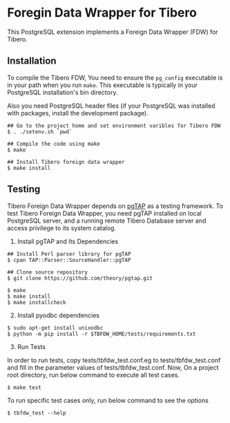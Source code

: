 Foregin Data Wrapper for Tibero
===============================

This PostgreSQL extension implements a Foreign Data Wrapper (FDW) for Tibero.

Installation
------------
To compile the Tibero FDW, You need to ensure the `pg_config` executable is in your path when you run `make`. This executable is typically in your PostgreSQL installation's bin directory.

Also you need PostgreSQL header files (if your PostgreSQL was installed with packages, install the development package).

```shell
## Go to the project home and set environment varibles for Tibero FDW
$ . ./setenv.sh `pwd`

## Compile the code using make
$ make

## Install Tibero foreign data wrapper
$ make install
```

Testing
---------
Tibero Foreign Data Wrapper depends on [pgTAP](https://pgtap.org/) as a testing framework. To test Tibero Foreign Data Wrapper, you need pgTAP installed on local PostgreSQL server, and a running remote Tibero Database server and access privilege to its system catalog.

1. Install pgTAP and Its Dependencies
```shell
## Install Perl parser library for pgTAP
$ cpan TAP::Parser::SourceHandler::pgTAP

## Clone source repository
$ git clone https://github.com/theory/pgtap.git

$ make
$ make install
$ make installcheck
```

2. Install pyodbc dependencies

```shell
$ sudo apt-get install unixodbc
$ python -m pip install -r $TBFDW_HOME/tests/requirements.txt
```

3. Run Tests

In order to run tests, copy tests/tbfdw_test.conf.eg to tests/tbfdw_test.conf and fill in the parameter values of tests/tbfdw_test.conf.
Now, On a project root directory, run below command to execute all test cases.

```shell
$ make test
```

To run specific test cases only, run below command to see the options
```shell
$ tbfdw_test --help
```
